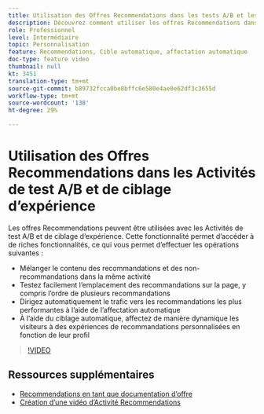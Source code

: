 ```yaml
---
title: Utilisation des Offres Recommendations dans les tests A/B et les Activités de ciblage d’expérience
description: Découvrez comment utiliser les offres Recommendations dans les tests A/B et les Activités de ciblage d’expérience à Adobe Target.
role: Professionnel
level: Intermédiaire
topic: Personnalisation
feature: Recommendations, Cible automatique, affectation automatique
doc-type: feature video
thumbnail: null
kt: 3451
translation-type: tm+mt
source-git-commit: b89732fcca0be8bffc6e580e4ae0e62df3c3655d
workflow-type: tm+mt
source-wordcount: '138'
ht-degree: 29%

---
```



# Utilisation des Offres Recommendations dans les Activités de test A/B et de ciblage d’expérience

Les offres Recommendations peuvent être utilisées avec les Activités de test A/B et de ciblage d’expérience. Cette fonctionnalité permet d’accéder à de riches fonctionnalités, ce qui vous permet d’effectuer les opérations suivantes :

* Mélanger le contenu des recommandations et des non-recommandations dans la même activité
* Testez facilement l’emplacement des recommandations sur la page, y compris l’ordre de plusieurs recommandations
* Dirigez automatiquement le trafic vers les recommandations les plus performantes à l’aide de l’affectation automatique
* À l’aide du ciblage automatique, affectez de manière dynamique les visiteurs à des expériences de recommandations personnalisées en fonction de leur profil

>[!VIDEO](https://video.tv.adobe.com/v/28878?quality=12)

## Ressources supplémentaires

* [Recommendations en tant que documentation d’offre](https://docs.adobe.com/content/help/en/target/using/recommendations/recommendations-as-an-offer.html)
* [Création d’une vidéo d’Activité Recommendations](create-a-recommendations-activity.md)
